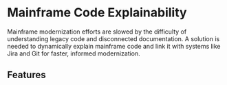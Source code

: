 # Mainframe Code Explainability

Mainframe modernization efforts are slowed by the difficulty of understanding legacy code and disconnected documentation. A solution is needed to dynamically explain mainframe code and link it with systems like Jira and Git for faster, informed modernization.

## Features
